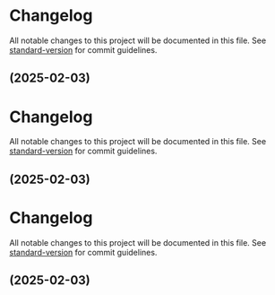 # Changelog

All notable changes to this project will be documented in this file. See [standard-version](https://github.com/conventional-changelog/standard-version) for commit guidelines.

##  (2025-02-03)

# Changelog

All notable changes to this project will be documented in this file. See [standard-version](https://github.com/conventional-changelog/standard-version) for commit guidelines.

##  (2025-02-03)

# Changelog

All notable changes to this project will be documented in this file. See [standard-version](https://github.com/conventional-changelog/standard-version) for commit guidelines.

##  (2025-02-03)
